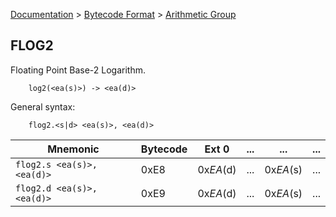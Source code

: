 [Documentation](../../README.md) > [Bytecode Format](../README.md) > [Arithmetic Group](../InstructionsArithmetic.md)

## FLOG2

Floating Point Base-2 Logarithm.

        log2(<ea(s)>) -> <ea(d)>

General syntax:

        flog2.<s|d> <ea(s)>, <ea(d)>

| Mnemonic | Bytecode | Ext 0 | ... | ... | ... |
| - | - | - | - | - | - |
| `flog2.s <ea(s)>, <ea(d)>` | 0xE8 | 0x*EA*(d) | ... | 0x*EA*(s) | ... |
| `flog2.d <ea(s)>, <ea(d)>` | 0xE9 | 0x*EA*(d) | ... | 0x*EA*(s) | ... |
